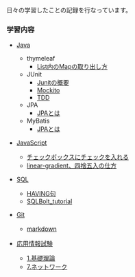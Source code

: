 
日々の学習したことの記録を行なっています。

### 学習内容

- [Java](/Java)
  - thymeleaf
     - [List内のMapの取り出し方](/Java/thymeleaf/List内のmapの取り出し方.md)
  - JUnit
     - [Junitの概要](/Java/Junit/Junitの概要.md)
     - [Mockito](/Java/Junit/Mockito.md)
     - [TDD](/Java/Junit/TDD（テスト駆動開発）.md)
  - JPA
     - [JPAとは](/Java/JPA/JPAとは.md)
  - MyBatis
     - [JPAとは](/Java/MyBatis/MyBatisとは.md)

- [JavaScript](/JavaScript)
  - [チェックボックスにチェックを入れる](/JavaScript/チェックボックスにチェックを入れる.md) 
  - [linear-gradient、四捨五入の仕方](/JavaScript/linear-gradient.md) 

- [SQL](/SQL)
  - [HAVING句](/SQL/HAVING句.md)　
  - [SQLBolt_tutorial](/SQL/SQLBolt_tutorial.md)

- [Git](/Git)
  - [markdown](/Git/markdown.md)　

- [応用情報試験](/応用情報試験)
  - [1.基礎理論](/応用情報試験/基礎理論.md)
  - [7.ネットワーク](/応用情報試験/ネットワーク.md)
